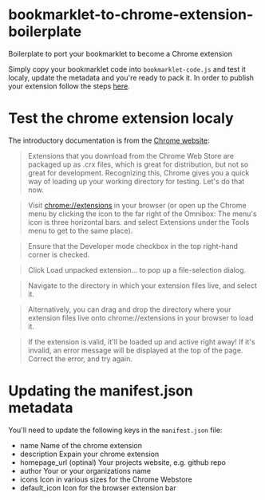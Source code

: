 # bookmarklet-to-chrome-extension-boilerplate

Boilerplate to port your bookmarklet to become a Chrome extension

Simply copy your bookmarklet code into `bookmarklet-code.js` and test it localy, update the metadata and you're ready to pack it.
In order to publish your extension follow the steps [here](https://developer.chrome.com/webstore/publish).


# Test the chrome extension localy

The introductory documentation is from the [Chrome website](https://developer.chrome.com/extensions/getstarted#unpacked):

> Extensions that you download from the Chrome Web Store are packaged up as .crx files, which is great for distribution, but not so great for development. Recognizing this, Chrome gives you a quick way of loading up your working directory for testing. Let's do that now.

> Visit [chrome://extensions](chrome://extensions) in your browser (or open up the Chrome menu by clicking the icon to the far right of the Omnibox:  The menu's icon is three horizontal bars. and select Extensions under the Tools menu to get to the same place).

> Ensure that the Developer mode checkbox in the top right-hand corner is checked.

> Click Load unpacked extension… to pop up a file-selection dialog.

> Navigate to the directory in which your extension files live, and select it.

> Alternatively, you can drag and drop the directory where your extension files live onto chrome://extensions in your browser to load it.

> If the extension is valid, it'll be loaded up and active right away! If it's invalid, an error message will be displayed at the top of the page. Correct the error, and try again.


# Updating the manifest.json metadata

You'll need to update the following keys in the `manifest.json` file:

- name
  Name of the chrome extension
- description
  Expain your chrome extension
- homepage_url
  (optinal) Your projects website, e.g. github repo
- author
  Your or your organizations name
- icons
  Icon in various sizes for the Chrome Webstore
- default_icon
  Icon for the browser extension bar